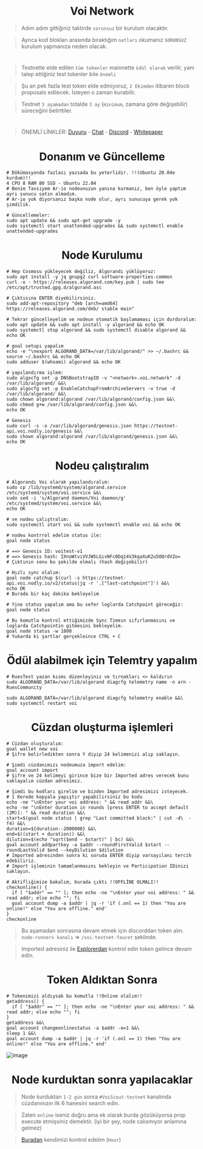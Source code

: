<h1 align="center">Voi Network</h1>

> Adım adım gittiğiniz taktirde `sorunsuz` bir kurulum olacaktır.

> Ayrıca kod blokları arasında bıraktığım `notları` okumanız `SORUNSUZ` kurulum yapmanıza neden olacak.

#

> Testnette elde edilen `tüm tokenler` mainnette `ödül olarak` verilir, yani talep ettiğiniz test tokenler bile `önemli`

> Şu an pek fazla test token elde edmiyoruz, `2 Ekimden` itibaren block proposals edilecek. İsteyen o zaman kurabilir.

> Testnet `3 aşamadan` totalde `3 ay` (`minimum`, zamana göre değişebilir) süreceğini belirttiler.

#

> ÖNEMLİ LİNKLER: [Duyuru](https://t.me/RuesAnnouncement) - [Chat](https://t.me/RuesChat) - [Discord](https://discord.gg/t7qVBD6m) - [Whitepaper](https://afaf83a4-6c33-4e2a-a40c-9999410c0063.filesusr.com/ugd/7dc173_8e16834f2fbd4866a957d441f392d578.pdf)

<h1 align="center">Donanım ve Güncelleme</h1>

```console
# Dökümasyonda fazlası yazsada bu yeterlidir. !!(Ubuntu 20.04e kurdum)!!
4 CPU 8 RAM 80 SSD - Ubuntu 22.04
# Benim Tavsiyem Ar-io nodeunuzun yanına kurmanız, ben öyle yaptım ayrı sunucu satın almadım.
# Ar-io yok diyorsanız başka node olur, ayrı sunucuya gerek yok şimdilik.
```
```console
# Güncellemeler:
sudo apt update && sudo apt-get upgrade -y
sudo systemctl start unattended-upgrades && sudo systemctl enable unattended-upgrades
```

<h1 align="center">Node Kurulumu</h1>

```console
# Hep Cosmosu yükleyecek değiliz, Algorandı yüklüyoruz:
sudo apt install -y jq gnupg2 curl software-properties-common
curl -o - https://releases.algorand.com/key.pub | sudo tee /etc/apt/trusted.gpg.d/algorand.asc

# Çıktısına ENTER diyebilirsiniz.
sudo add-apt-repository "deb [arch=amd64] https://releases.algorand.com/deb/ stable main"

# Tekrar güncelleyelim ve nodeun otomatik başlamaması için durduralım:
sudo apt update && sudo apt install -y algorand && echo OK
sudo systemctl stop algorand && sudo systemctl disable algorand && echo OK

# goal setupı yapalım
echo -e "\nexport ALGORAND_DATA=/var/lib/algorand/" >> ~/.bashrc && source ~/.bashrc && echo OK
sudo adduser $(whoami) algorand && echo OK

# yapılandırma işlem:
sudo algocfg set -p DNSBootstrapID -v "<network>.voi.network" -d /var/lib/algorand/ &&\
sudo algocfg set -p EnableCatchupFromArchiveServers -v true -d /var/lib/algorand/ &&\
sudo chown algorand:algorand /var/lib/algorand/config.json &&\
sudo chmod g+w /var/lib/algorand/config.json &&\
echo OK

# Genesis
sudo curl -s -o /var/lib/algorand/genesis.json https://testnet-api.voi.nodly.io/genesis &&\
sudo chown algorand:algorand /var/lib/algorand/genesis.json &&\
echo OK
```

<h1 align="center">Nodeu çalıştıralım</h1>

```console
# Algorandı Voi olarak yapılandıralım:
sudo cp /lib/systemd/system/algorand.service /etc/systemd/system/voi.service &&\
sudo sed -i 's/Algorand daemon/Voi daemon/g' /etc/systemd/system/voi.service &&\
echo OK

# ve nodeu çalıştralım:
sudo systemctl start voi && sudo systemctl enable voi && echo OK

# nodeu kontrrol edelim status ile:
goal node status

# ==> Genesis ID: voitest-v1
# ==> Genesis hash: IXnoWtviVVJW5LGivNFc0Dq14V3kqaXuK2u5OQrdVZo=
# Çıktının sonu bu şekilde olmalı (hash değişebilir)

# Hızlı sync olalım:
goal node catchup $(curl -s https://testnet-api.voi.nodly.io/v2/status|jq -r '.["last-catchpoint"]') &&\
echo OK
# Burada bir kaç dakika bekleyelim

# Yine status yapalım ama bu sefer loglarda Catchpoint göreceğiz:
goal node status

# Bu komutla kontrol ettiğimizde Sync Timeın sıfırlanmasını ve loglarda Catchpointin gitmesini bekleyelim.
goal node status -w 1000
# Yukarda ki şartlar gerçekleince CTRL + C
```

<h1 align="center">Ödül alabilmek için Telemtry yapalım</h1>

```console
# RuesTest yazan kısmı düzenleyiniz ve tırnakları <> kaldırın
sudo ALGORAND_DATA=/var/lib/algorand diagcfg telemetry name -n arn - RuesCommunity

sudo ALGORAND_DATA=/var/lib/algorand diagcfg telemetry enable &&\
sudo systemctl restart voi
```

<h1 align="center">Cüzdan oluşturma işlemleri</h1>

```console
# Cüzdan oluşturalım:
goal wallet new voi
# Şifre belirledikten sonra Y diyip 24 kelimenizi alıp saklayın.

# Şimdi cüzdanımızı nodeumuza import edelim:
goal account import
# Şifre ve 24 kelimeyi girince bize bir Imported adres verecek bunu saklayalım cüzdan adresimiz.

# Şimdi bu kodları girelim ve bizden Imported adresimizi isteyecek.
# 1 Kerede kopyala yapıştır yapabilirsiniz bu kodu
echo -ne "\nEnter your voi address: " && read addr &&\
echo -ne "\nEnter duration in rounds [press ENTER to accept default (2M)]: " && read duration &&\
start=$(goal node status | grep "Last committed block:" | cut -d\  -f4) &&\
duration=${duration:-2000000} &&\
end=$((start + duration)) &&\
dilution=$(echo "sqrt($end - $start)" | bc) &&\
goal account addpartkey -a $addr --roundFirstValid $start --roundLastValid $end --keyDilution $dilution
# Imported adresinden sonra ki soruda ENTER diyip varsayılanı tercih edebiliriz.
# Import işleminin tamamlanmasını bekleyin ve Participation IDinizi saklayın.

# Aktifliğimize bakalım, burada çıktı !!OFFLİNE OLMALI!!
checkonline() {
  if [ "$addr" == "" ]; then echo -ne "\nEnter your voi address: " && read addr; else echo ""; fi
  goal account dump -a $addr | jq -r 'if (.onl == 1) then "You are online!" else "You are offline." end'
}
checkonline
```

> Bu aşamadan sonrasına devam etmek için discorddan token alın. `node-runners kanalı` => `/voi-testnet-faucet` şeklinde.

> Imported adresiniz ile [Explorerdan](https://voi.observer/explorer/home) kontrol edin token gelince devam edin.

<h1 align="center">Token Aldıktan Sonra</h1>

```console
# Tokenimizi aldıysak bu komutla !!Online olalım!!
getaddress() {
  if [ "$addr" == "" ]; then echo -ne "\nEnter your voi address: " && read addr; else echo ""; fi
}
getaddress &&\
goal account changeonlinestatus -a $addr -o=1 &&\
sleep 1 &&\
goal account dump -a $addr | jq -r 'if (.onl == 1) then "You are online!" else "You are offline." end'
```

![image](https://github.com/ruesandora/Voi/assets/101149671/6b030e34-9619-4191-a136-6312f94ba7cb)


<h1 align="center">Node kurduktan sonra yapılacaklar</h1>

> Node kurduktan `1-2 gün` sonra `#VoiScout-testnet` kanalında cüzdanınızın ilk 6 hanesini search edin.

> Zaten `online` iseniz doğru ama ek olarak burda gözüküyorsa prop execute etmişsiniz demektir. (iyi bir şey, node calısmıyor anlamına gelmez)

> [Buradan](https://cswenor.github.io/voi-proposer-data/health.html) kendimizi kontrol edelim (`Hour`)
